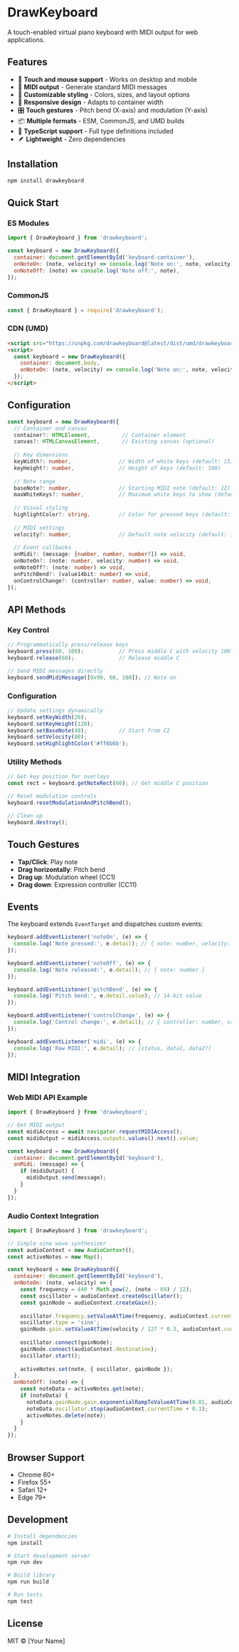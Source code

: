 # DrawKeyboard

A touch-enabled virtual piano keyboard with MIDI output for web applications.

## Features

- 🎹 **Touch and mouse support** - Works on desktop and mobile
- 🎵 **MIDI output** - Generate standard MIDI messages
- 🎨 **Customizable styling** - Colors, sizes, and layout options
- 📱 **Responsive design** - Adapts to container width
- 🎛️ **Touch gestures** - Pitch bend (X-axis) and modulation (Y-axis)
- 📦 **Multiple formats** - ESM, CommonJS, and UMD builds
- 🔧 **TypeScript support** - Full type definitions included
- 🪶 **Lightweight** - Zero dependencies

## Installation

```bash
npm install drawkeyboard
```

## Quick Start

### ES Modules
```javascript
import { DrawKeyboard } from 'drawkeyboard';

const keyboard = new DrawKeyboard({
  container: document.getElementById('keyboard-container'),
  onNoteOn: (note, velocity) => console.log('Note on:', note, velocity),
  onNoteOff: (note) => console.log('Note off:', note),
});
```

### CommonJS
```javascript
const { DrawKeyboard } = require('drawkeyboard');
```

### CDN (UMD)
```html
<script src="https://unpkg.com/drawkeyboard@latest/dist/umd/drawkeyboard.min.js"></script>
<script>
  const keyboard = new DrawKeyboard({
    container: document.body,
    onNoteOn: (note, velocity) => console.log('Note on:', note, velocity),
  });
</script>
```

## Configuration

```typescript
const keyboard = new DrawKeyboard({
  // Container and canvas
  container?: HTMLElement,          // Container element
  canvas?: HTMLCanvasElement,       // Existing canvas (optional)
  
  // Key dimensions
  keyWidth?: number,               // Width of white keys (default: 15)
  keyHeight?: number,              // Height of keys (default: 100)
  
  // Note range
  baseNote?: number,               // Starting MIDI note (default: 12)
  maxWhiteKeys?: number,           // Maximum white keys to show (default: 68)
  
  // Visual styling
  highlightColor?: string,         // Color for pressed keys (default: '#4ea1ff')
  
  // MIDI settings
  velocity?: number,               // Default note velocity (default: 100)
  
  // Event callbacks
  onMidi?: (message: [number, number, number?]) => void,
  onNoteOn?: (note: number, velocity: number) => void,
  onNoteOff?: (note: number) => void,
  onPitchBend?: (value14bit: number) => void,
  onControlChange?: (controller: number, value: number) => void,
});
```

## API Methods

### Key Control
```typescript
// Programmatically press/release keys
keyboard.press(60, 100);           // Press middle C with velocity 100
keyboard.release(60);              // Release middle C

// Send MIDI messages directly
keyboard.sendMidiMessage([0x90, 60, 100]); // Note on
```

### Configuration
```typescript
// Update settings dynamically
keyboard.setKeyWidth(20);
keyboard.setKeyHeight(120);
keyboard.setBaseNote(48);          // Start from C2
keyboard.setVelocity(80);
keyboard.setHighlightColor('#ff6b6b');
```

### Utility Methods
```typescript
// Get key position for overlays
const rect = keyboard.getNoteRect(60); // Get middle C position

// Reset modulation controls
keyboard.resetModulationAndPitchBend();

// Clean up
keyboard.destroy();
```

## Touch Gestures

- **Tap/Click**: Play note
- **Drag horizontally**: Pitch bend
- **Drag up**: Modulation wheel (CC1)
- **Drag down**: Expression controller (CC11)

## Events

The keyboard extends `EventTarget` and dispatches custom events:

```typescript
keyboard.addEventListener('noteOn', (e) => {
  console.log('Note pressed:', e.detail); // { note: number, velocity: number }
});

keyboard.addEventListener('noteOff', (e) => {
  console.log('Note released:', e.detail); // { note: number }
});

keyboard.addEventListener('pitchBend', (e) => {
  console.log('Pitch bend:', e.detail.value); // 14-bit value
});

keyboard.addEventListener('controlChange', (e) => {
  console.log('Control change:', e.detail); // { controller: number, value: number }
});

keyboard.addEventListener('midi', (e) => {
  console.log('Raw MIDI:', e.detail); // [status, data1, data2?]
});
```

## MIDI Integration

### Web MIDI API Example
```javascript
import { DrawKeyboard } from 'drawkeyboard';

// Get MIDI output
const midiAccess = await navigator.requestMIDIAccess();
const midiOutput = midiAccess.outputs.values().next().value;

const keyboard = new DrawKeyboard({
  container: document.getElementById('keyboard'),
  onMidi: (message) => {
    if (midiOutput) {
      midiOutput.send(message);
    }
  }
});
```

### Audio Context Integration
```javascript
import { DrawKeyboard } from 'drawkeyboard';

// Simple sine wave synthesizer
const audioContext = new AudioContext();
const activeNotes = new Map();

const keyboard = new DrawKeyboard({
  container: document.getElementById('keyboard'),
  onNoteOn: (note, velocity) => {
    const frequency = 440 * Math.pow(2, (note - 69) / 12);
    const oscillator = audioContext.createOscillator();
    const gainNode = audioContext.createGain();
    
    oscillator.frequency.setValueAtTime(frequency, audioContext.currentTime);
    oscillator.type = 'sine';
    gainNode.gain.setValueAtTime(velocity / 127 * 0.3, audioContext.currentTime);
    
    oscillator.connect(gainNode);
    gainNode.connect(audioContext.destination);
    oscillator.start();
    
    activeNotes.set(note, { oscillator, gainNode });
  },
  onNoteOff: (note) => {
    const noteData = activeNotes.get(note);
    if (noteData) {
      noteData.gainNode.gain.exponentialRampToValueAtTime(0.01, audioContext.currentTime + 0.1);
      noteData.oscillator.stop(audioContext.currentTime + 0.1);
      activeNotes.delete(note);
    }
  }
});
```

## Browser Support

- Chrome 60+
- Firefox 55+
- Safari 12+
- Edge 79+

## Development

```bash
# Install dependencies
npm install

# Start development server
npm run dev

# Build library
npm run build

# Run tests
npm test
```

## License

MIT © [Your Name]
